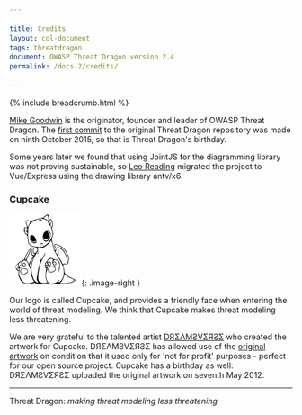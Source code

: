 ```yaml
---

title: Credits
layout: col-document
tags: threatdragon
document: OWASP Threat Dragon version 2.4
permalink: /docs-2/credits/

---
```


{% include breadcrumb.html %}
<style type="text/css">
.image-left {
  display: block;
  margin-left: auto;
  margin-right: auto;
  float: left;
}
</style>

[Mike Goodwin](mailto:mike.goodwin@owasp.org) is the originator, founder and leader of OWASP Threat Dragon.
The [first commit](https://github.com/mike-goodwin/owasp-threat-dragon/commit/942bdff78191ef0eae40f7610b8397739749d8b8)
to the original Threat Dragon repository was made on ninth October 2015, so that is Threat Dragon's birthday.

Some years later we found that using JointJS for the diagramming library was not proving sustainable,
so [Leo Reading](mailto:leo.reading@owasp.org) migrated the project to Vue/Express using the drawing library antv/x6.

### Cupcake

![Cupcake image](/assets/images/cupcake-128x128.png){: .image-right }

Our logo is called Cupcake, and provides a friendly face when entering the world of threat modeling.
We think that Cupcake makes threat modeling less threatening.

We are very grateful to the talented artist
[DЯΣΛMƧVΣЯƧΣ](https://linktr.ee/dreamsverse) who created the artwork for Cupcake.
DЯΣΛMƧVΣЯƧΣ has allowed use of the
[original artwork](https://www.deviantart.com/thelonelyqueen/art/HW-Lil-Baby-Dragon-Lineart-300502156)
on condition that it used only for 'not for profit' purposes - perfect for our open source project.
Cupcake has a birthday as well: DЯΣΛMƧVΣЯƧΣ uploaded the original artwork on seventh May 2012.

----

Threat Dragon: _making threat modeling less threatening_

